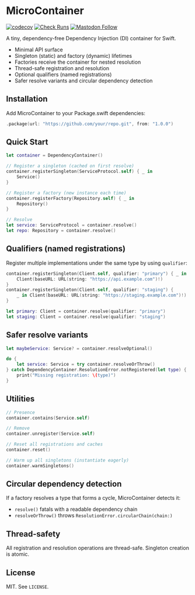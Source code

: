 # MicroContainer

[![codecov](https://codecov.io/github/otaviocc/MicroContainer/graph/badge.svg?token=684ATBMZH4)](https://codecov.io/github/otaviocc/MicroContainer)
[![Check Runs](https://img.shields.io/github/check-runs/otaviocc/MicroContainer/main)](https://github.com/otaviocc/MicroContainer/actions?query=branch%3Amain)
[![Mastodon Follow](https://img.shields.io/mastodon/follow/109580944375344260?domain=social.lol&style=flat)](https://social.lol/@otaviocc)

A tiny, dependency-free Dependency Injection (DI) container for Swift.

- Minimal API surface
- Singleton (static) and factory (dynamic) lifetimes
- Factories receive the container for nested resolution
- Thread-safe registration and resolution
- Optional qualifiers (named registrations)
- Safer resolve variants and circular dependency detection

## Installation

Add MicroContainer to your Package.swift dependencies:

```swift
.package(url: "https://github.com/your/repo.git", from: "1.0.0")
```

## Quick Start

```swift
let container = DependencyContainer()

// Register a singleton (cached on first resolve)
container.registerSingleton(ServiceProtocol.self) { _ in
    Service()
}

// Register a factory (new instance each time)
container.registerFactory(Repository.self) { _ in
    Repository()
}

// Resolve
let service: ServiceProtocol = container.resolve()
let repo: Repository = container.resolve()
```

## Qualifiers (named registrations)

Register multiple implementations under the same type by using `qualifier`:

```swift
container.registerSingleton(Client.self, qualifier: "primary") { _ in
    Client(baseURL: URL(string: "https://api.example.com")!)
}
container.registerSingleton(Client.self, qualifier: "staging") {
    _ in Client(baseURL: URL(string: "https://staging.example.com")!)
}

let primary: Client = container.resolve(qualifier: "primary")
let staging: Client = container.resolve(qualifier: "staging")
```

## Safer resolve variants

```swift
let maybeService: Service? = container.resolveOptional()

do {
    let service: Service = try container.resolveOrThrow()
} catch DependencyContainer.ResolutionError.notRegistered(let type) {
    print("Missing registration: \(type)")
}
```

## Utilities

```swift
// Presence
container.contains(Service.self)

// Remove
container.unregister(Service.self)

// Reset all registrations and caches
container.reset()

// Warm up all singletons (instantiate eagerly)
container.warmSingletons()
```

## Circular dependency detection

If a factory resolves a type that forms a cycle, MicroContainer detects it:

- `resolve()` fatals with a readable dependency chain
- `resolveOrThrow()` throws `ResolutionError.circularChain(chain:)`

## Thread-safety

All registration and resolution operations are thread-safe. Singleton creation is atomic.

## License

MIT. See `LICENSE`.

